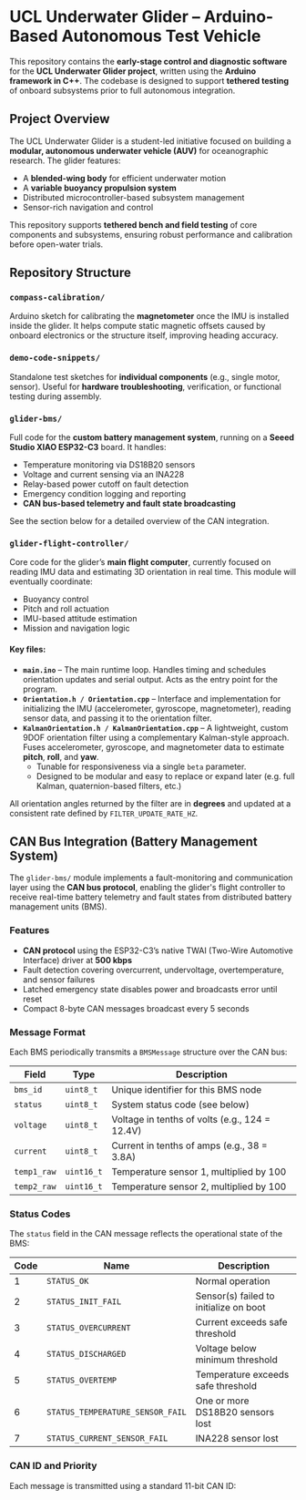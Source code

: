 # UCL Underwater Glider – Arduino-Based Autonomous Test Vehicle

This repository contains the **early-stage control and diagnostic software** for the **UCL Underwater Glider project**, written using the **Arduino framework in C++**. The codebase is designed to support **tethered testing** of onboard subsystems prior to full autonomous integration.

## Project Overview

The UCL Underwater Glider is a student-led initiative focused on building a **modular, autonomous underwater vehicle (AUV)** for oceanographic research. The glider features:
- A **blended-wing body** for efficient underwater motion
- A **variable buoyancy propulsion system**
- Distributed microcontroller-based subsystem management
- Sensor-rich navigation and control

This repository supports **tethered bench and field testing** of core components and subsystems, ensuring robust performance and calibration before open-water trials.

## Repository Structure

### `compass-calibration/`
Arduino sketch for calibrating the **magnetometer** once the IMU is installed inside the glider. It helps compute static magnetic offsets caused by onboard electronics or the structure itself, improving heading accuracy.

### `demo-code-snippets/`
Standalone test sketches for **individual components** (e.g., single motor, sensor). Useful for **hardware troubleshooting**, verification, or functional testing during assembly.

### `glider-bms/`
Full code for the **custom battery management system**, running on a **Seeed Studio XIAO ESP32-C3** board. It handles:
- Temperature monitoring via DS18B20 sensors
- Voltage and current sensing via an INA228
- Relay-based power cutoff on fault detection
- Emergency condition logging and reporting
- **CAN bus-based telemetry and fault state broadcasting**

See the section below for a detailed overview of the CAN integration.

### `glider-flight-controller/`
Core code for the glider’s **main flight computer**, currently focused on reading IMU data and estimating 3D orientation in real time. This module will eventually coordinate:
- Buoyancy control
- Pitch and roll actuation
- IMU-based attitude estimation
- Mission and navigation logic

#### Key files:
- **`main.ino`** – The main runtime loop. Handles timing and schedules orientation updates and serial output. Acts as the entry point for the program.
- **`Orientation.h / Orientation.cpp`** – Interface and implementation for initializing the IMU (accelerometer, gyroscope, magnetometer), reading sensor data, and passing it to the orientation filter.
- **`KalmanOrientation.h / KalmanOrientation.cpp`** – A lightweight, custom 9DOF orientation filter using a complementary Kalman-style approach. Fuses accelerometer, gyroscope, and magnetometer data to estimate **pitch**, **roll**, and **yaw**.
  - Tunable for responsiveness via a single `beta` parameter.
  - Designed to be modular and easy to replace or expand later (e.g. full Kalman, quaternion-based filters, etc.)

All orientation angles returned by the filter are in **degrees** and updated at a consistent rate defined by `FILTER_UPDATE_RATE_HZ`.

## CAN Bus Integration (Battery Management System)

The `glider-bms/` module implements a fault-monitoring and communication layer using the **CAN bus protocol**, enabling the glider's flight controller to receive real-time battery telemetry and fault states from distributed battery management units (BMS).

### Features

- **CAN protocol** using the ESP32-C3’s native TWAI (Two-Wire Automotive Interface) driver at **500 kbps**
- Fault detection covering overcurrent, undervoltage, overtemperature, and sensor failures
- Latched emergency state disables power and broadcasts error until reset
- Compact 8-byte CAN messages broadcast every 5 seconds

### Message Format

Each BMS periodically transmits a `BMSMessage` structure over the CAN bus:

| Field       | Type      | Description                                  |
|-------------|-----------|----------------------------------------------|
| `bms_id`    | `uint8_t` | Unique identifier for this BMS node          |
| `status`    | `uint8_t` | System status code (see below)               |
| `voltage`   | `uint8_t` | Voltage in tenths of volts (e.g., 124 = 12.4V)|
| `current`   | `uint8_t` | Current in tenths of amps (e.g., 38 = 3.8A)   |
| `temp1_raw` | `uint16_t`| Temperature sensor 1, multiplied by 100      |
| `temp2_raw` | `uint16_t`| Temperature sensor 2, multiplied by 100      |

### Status Codes

The `status` field in the CAN message reflects the operational state of the BMS:

| Code | Name                          | Description                                     |
|------|-------------------------------|-------------------------------------------------|
| 1    | `STATUS_OK`                   | Normal operation                               |
| 2    | `STATUS_INIT_FAIL`            | Sensor(s) failed to initialize on boot         |
| 3    | `STATUS_OVERCURRENT`          | Current exceeds safe threshold                 |
| 4    | `STATUS_DISCHARGED`           | Voltage below minimum threshold                |
| 5    | `STATUS_OVERTEMP`             | Temperature exceeds safe threshold             |
| 6    | `STATUS_TEMPERATURE_SENSOR_FAIL` | One or more DS18B20 sensors lost               |
| 7    | `STATUS_CURRENT_SENSOR_FAIL`     | INA228 sensor lost                             |

### CAN ID and Priority

Each message is transmitted using a standard 11-bit CAN ID:
